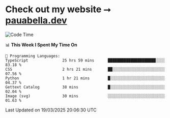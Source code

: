 # Check out my website ⭢ [pauabella.dev](https://pauabella.dev)

<!--START_SECTION:waka-->
![Code Time](http://img.shields.io/badge/Code%20Time-4%2C230%20hrs%2037%20mins-blue)

📊 **This Week I Spent My Time On** 

```text
💬 Programming Languages: 
TypeScript               25 hrs 59 mins      █████████████████████░░░░   83.18 % 
CSS                      2 hrs 21 mins       ██░░░░░░░░░░░░░░░░░░░░░░░   07.56 % 
Python                   1 hr 21 mins        █░░░░░░░░░░░░░░░░░░░░░░░░   04.37 % 
Gettext Catalog          38 mins             █░░░░░░░░░░░░░░░░░░░░░░░░   02.04 % 
Image (svg)              30 mins             ░░░░░░░░░░░░░░░░░░░░░░░░░   01.63 % 
```


 Last Updated on 19/03/2025 20:06:30 UTC
<!--END_SECTION:waka-->
